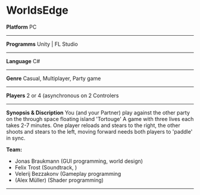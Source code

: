 # WorldsEdge

**Platform** PC
***
**Programms** Unity | FL Studio
***
**Language** C#
***
**Genre** Casual, Multiplayer, Party game
*** 
**Players** 2 or 4 (asynchronous on 2 Controlers
*** 
**Synopsis & Discription**
You (and your Partner) play against the other party on the through space floating island 'Tortouge'
A game with three lives each takes 2-7 minutes.
One player reloads and stears to the right, the other shoots and stears to the left, moving forward needs both players to 'paddle' in sync.

**Team:**
+ Jonas Braukmann (GUI programming, world design)
+ Felix Trost (Soundtrack, )
+ Velerij Bezzakonv (Gameplay programming
+ (Alex Müller) (Shader programming)
***

